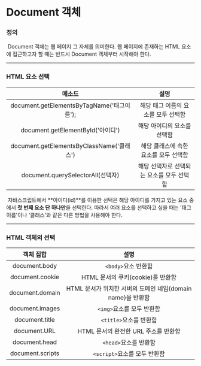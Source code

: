 # Document 객체



### 정의

​	Document 객체는 웹 페이지 그 자체를 의미한다. 웹 페이지에 존재하는 HTML 요소에 접근하고자 할 때는 반드시 Document 객체부터 시작해야 한다.



---



### HTML 요소 선택

|                   메소드                   |                   설명                    |
| :----------------------------------------: | :---------------------------------------: |
| document.getElementsByTagName('태그이름'); |    해당 태그 이름의 요소를 모두 선택함    |
|     document.getElementById('아이디')      |        해당 아이디의 요소를 선택함        |
| document.getElementsByClassName('클래스')  |   해당 클래스에 속한 요소를 모두 선택함   |
|     document.querySelectorAll(선택자)      | 해당 선택자로 선택되는 요소를 모두 선택함 |

​	자바스크립트에서 **아이디(id)**를 이용한 선택은 해당 아이디를 가지고 있는 요소 중에서 **첫 번째 요소 단 하나만**을 선택한다. 따라서 여러 요소를 선택하고 싶을 때는 '태그 이름'이나 '클래스'와 같은 다른 방법을 사용해야 한다.



---



### HTML 객체의 선택

|    객체 집합     |                            설명                             |
| :--------------: | :---------------------------------------------------------: |
|  document.body   |                     `<body>`요소 반환함                     |
| document.cookie  |              HTML 문서의 쿠키(cookie)를 반환함              |
| document.domain  | HTML 문서가 위치한 서버의 도메인 네임(domain name)을 반환함 |
| document.images  |                  `<img>`요소를 모두 반환함                  |
|  document.title  |                   `<title>`요소를 반환함                    |
|   document.URL   |            HTML 문서의 완전한 URL 주소를 반환함             |
|  document.head   |                    `<head>`요소를 반환함                    |
| document.scripts |                `<script>`요소를 모두 반환함                 |

